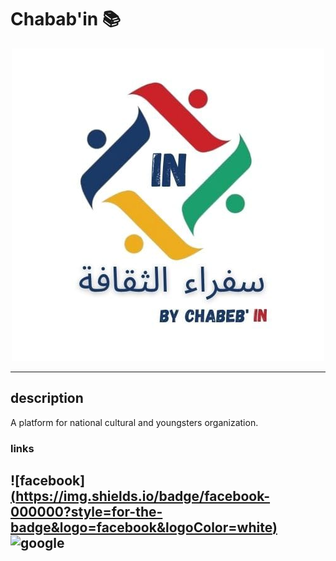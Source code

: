 # Chabab'in 📚
<p align="center">
  <img src="/chababin.jpeg" alt="alt text">
</p>


---
## description 
A platform for national cultural and youngsters organization.
### links
![facebook][(https://img.shields.io/badge/facebook-000000?style=for-the-badge&logo=facebook&logoColor=white)](https://www.facebook.com/profile.php?id=61557797535319)
![google](https://img.shields.io/badge/google-google?style=for-the-badge&logo=google&logoColor=white)
---
